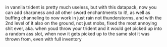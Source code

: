 in vannila trident is pretty much useless,
but with this datapack, now you can add sharpness and all other sword enchantments to it!,
as well as buffing channeling to now work in just rain not thunderstorms, and with the 2nd level of it also on the ground, not just mobs,
fixed the most annoying shit ever, aka. when youd throw your trident and it would get picked up into a random ass slot, when now it gets picked up to the same slot it was thrown from, even with full inventory
